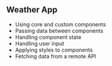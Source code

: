 ## Weather App

- Using core and custom components
- Passing data between components
- Handling component state
- Handling user input
- Applying styles to components
- Fetching data from a remote API

